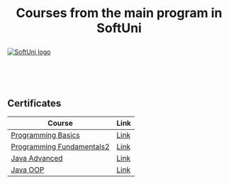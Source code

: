 # <p align="center"> Courses from the main program in SoftUni <p>

<a href="https://softuni.bg/trainings/courses" rel="Courses">  ![SoftUni logo][logo] <a/>

[logo]: http://innovationstarterbox.bg/wp-content/uploads/2016/05/Softuni_logo_trasparent.png "Logo Title Text 2"

<br/>
<br/>
<br/>

<h2> Certificates </h2>

|**Course**|**Link**| 
|---|---|
|<a href="https://softuni.bg/courses/programming-basics" > Programming Basics </a>   | <a href="https://softuni.bg/certificates/details/85268/21996d73"> Link</a> |
|<a href="https://softuni.bg/courses/technology-fundamentals-csharp-java-javascript-and-python" > Programming Fundamentals2 </a>  | <a href="https://softuni.bg/certificates/details/96650/44c062c0"> Link</a> |
|<a href="https://softuni.bg/modules/59/java-advanced/1281" > Java Advanced </a>   | <a href="https://softuni.bg/certificates/details/98522/9a37f3c1"> Link</a> |
|<a href="https://softuni.bg/modules/59/java-advanced/1281" > Java OOP </a>   | <a href="https://softuni.bg/certificates/details/104118/8c5063d7"> Link</a> |
